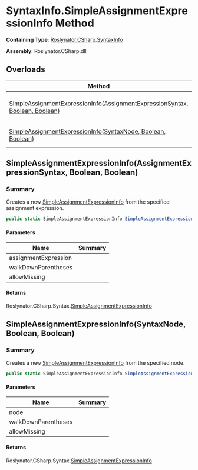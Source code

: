 # SyntaxInfo\.SimpleAssignmentExpressionInfo Method

**Containing Type**: [Roslynator.CSharp](../../README.md)\.[SyntaxInfo](../README.md)

**Assembly**: Roslynator\.CSharp\.dll

## Overloads

| Method | Summary |
| ------ | ------- |
| [SimpleAssignmentExpressionInfo(AssignmentExpressionSyntax, Boolean, Boolean)](#Roslynator_CSharp_SyntaxInfo_SimpleAssignmentExpressionInfo_Microsoft_CodeAnalysis_CSharp_Syntax_AssignmentExpressionSyntax_System_Boolean_System_Boolean_) | Creates a new [SimpleAssignmentExpressionInfo](../../Syntax/SimpleAssignmentExpressionInfo/README.md) from the specified assignment expression\. |
| [SimpleAssignmentExpressionInfo(SyntaxNode, Boolean, Boolean)](#Roslynator_CSharp_SyntaxInfo_SimpleAssignmentExpressionInfo_Microsoft_CodeAnalysis_SyntaxNode_System_Boolean_System_Boolean_) | Creates a new [SimpleAssignmentExpressionInfo](../../Syntax/SimpleAssignmentExpressionInfo/README.md) from the specified node\. |

## SimpleAssignmentExpressionInfo\(AssignmentExpressionSyntax, Boolean, Boolean\)<a name="Roslynator_CSharp_SyntaxInfo_SimpleAssignmentExpressionInfo_Microsoft_CodeAnalysis_CSharp_Syntax_AssignmentExpressionSyntax_System_Boolean_System_Boolean_"></a>

### Summary

Creates a new [SimpleAssignmentExpressionInfo](../../Syntax/SimpleAssignmentExpressionInfo/README.md) from the specified assignment expression\.

```csharp
public static SimpleAssignmentExpressionInfo SimpleAssignmentExpressionInfo(AssignmentExpressionSyntax assignmentExpression, bool walkDownParentheses = true, bool allowMissing = false)
```

#### Parameters

| Name | Summary |
| ---- | ------- |
| assignmentExpression | |
| walkDownParentheses | |
| allowMissing | |

#### Returns

Roslynator\.CSharp\.Syntax\.[SimpleAssignmentExpressionInfo](../../Syntax/SimpleAssignmentExpressionInfo/README.md)

## SimpleAssignmentExpressionInfo\(SyntaxNode, Boolean, Boolean\)<a name="Roslynator_CSharp_SyntaxInfo_SimpleAssignmentExpressionInfo_Microsoft_CodeAnalysis_SyntaxNode_System_Boolean_System_Boolean_"></a>

### Summary

Creates a new [SimpleAssignmentExpressionInfo](../../Syntax/SimpleAssignmentExpressionInfo/README.md) from the specified node\.

```csharp
public static SimpleAssignmentExpressionInfo SimpleAssignmentExpressionInfo(SyntaxNode node, bool walkDownParentheses = true, bool allowMissing = false)
```

#### Parameters

| Name | Summary |
| ---- | ------- |
| node | |
| walkDownParentheses | |
| allowMissing | |

#### Returns

Roslynator\.CSharp\.Syntax\.[SimpleAssignmentExpressionInfo](../../Syntax/SimpleAssignmentExpressionInfo/README.md)

